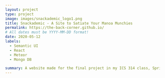 ```yaml
---
layout: project
type: project
image: images/snackademic_logo1.png
title: Snackademic - A Site to Satiate Your Manoa Munchies
permalink: https://the-back-corner.github.io/
# All dates must be YYYY-MM-DD format!
date: 2020-05-12
labels:
  - Semantic UI
  - React
  - Meteor
  - Mongo DB

summary: A website made for the final project in my ICS 314 class, Spring 2020.
---
```

